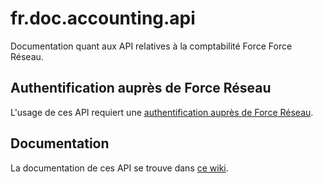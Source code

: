# fr.doc.accounting.api

Documentation quant aux API relatives à la comptabilité Force Force Réseau.

## Authentification auprès de Force Réseau

L'usage de ces API requiert une [authentification auprès de Force Réseau](https://github.com/ntlm-technologies/fr.doc.authentication/wiki/S'authentifier-aupr%C3%A8s-de-Force-R%C3%A9seau).

## Documentation

La documentation de ces API se trouve dans [ce wiki](https://github.com/ntlm-technologies/fr.doc.accounting.api/wiki).

